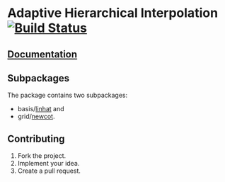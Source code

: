 # Adaptive Hierarchical Interpolation [![Build Status][status-img]][status-url]

## [Documentation][doc]

## Subpackages

The package contains two subpackages:

* basis/[linhat](basis/linhat) and
* grid/[newcot](grid/newcot).

## Contributing

1. Fork the project.
2. Implement your idea.
3. Create a pull request.

[doc]: http://godoc.org/github.com/ready-steady/adapt
[status-img]: https://travis-ci.org/ready-steady/adapt.svg?branch=master
[status-url]: https://travis-ci.org/ready-steady/adapt
